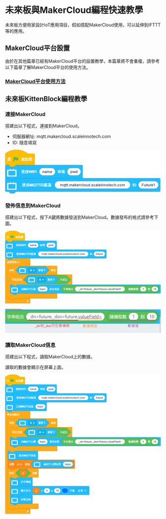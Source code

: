 # 未來板與MakerCloud編程快速教學

未來板方便用家設計IoT應用項目，假如搭配MakerCloud使用，可以延伸到IFTTT等的應用。

## MakerCloud平台設置

由於在其他篇章已經有MakerCloud平台的設置教學，本篇章將不會重複，請參考以下篇章了解MakerCloud平台的使用方法。

### [MakerCloud平台使用方法](../MakeCode/makercloud.md)

## 未來板KittenBlock編程教學

### 連接MakerCloud

搭建出以下程式，連接到MakerCloud。

- 伺服器網址: mqtt.makercloud.scaleinnotech.com
- ID: 隨意填寫

![](./images/mc1.png)

### 發佈信息到MakerCloud

搭建出以下程式，按下A鍵將數據發送到MakerCloud。數據發布的格式請參考下圖。

![](./images/mc2.png)

![](./images/mc3.png)

### 讀取MakerCloud信息

搭建出以下程式，讀取MakerCloud上的數據。

讀取的數據會顯示在屏幕上面。

![](./images/mc4.png)

